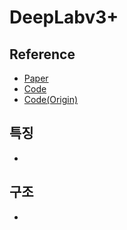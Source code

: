 # DeepLabv3+

## Reference
- [Paper](https://arxiv.org/pdf/1802.02611.pdf)
- [Code](https://paperswithcode.com/paper/encoder-decoder-with-atrous-separable)
- [Code(Origin)](https://github.com/jfzhang95/pytorch-deeplab-xception)

## 특징
-

## 구조
- 
